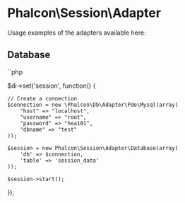
Phalcon\Session\Adapter
=======================

Usage examples of the adapters available here:

Database
--------

``php

$di->set('session', function() {

	// Create a connection
	$connection = new \Phalcon\Db\Adapter\Pdo\Mysql(array(
	    "host" => "localhost",
	    "username" => "root",
	    "password" => "hea101",
	    "dbname" => "test"
	));

	$session = new Phalcon\Session\Adapter\Database(array(
		'db' => $connection,
		'table' => 'session_data'
	));

	$session->start();
});

```